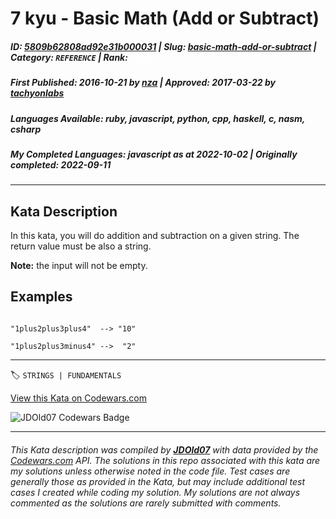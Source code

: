 # 7 kyu - Basic Math (Add or Subtract)

##### **ID**: [5809b62808ad92e31b000031](https://www.codewars.com/kata/5809b62808ad92e31b000031) | **Slug**: [basic-math-add-or-subtract](https://www.codewars.com/kata/5809b62808ad92e31b000031) | **Category**: `REFERENCE` | **Rank**: <span style="color:white">7 kyu</span>

##### **First Published**: 2016-10-21 ***by*** [nza](https://www.codewars.com/users/nza) | **Approved**: 2017-03-22 ***by*** [tachyonlabs](https://www.codewars.com/users/tachyonlabs)

##### **Languages Available**: ruby, javascript, python, cpp, haskell, c, nasm, csharp

##### **My Completed Languages**: javascript ***as at*** 2022-10-02 | **Originally completed**: 2022-09-11

---

## Kata Description


In this kata, you will do addition and subtraction on a given string. The return value must be also a string.



**Note:** the input will not be empty.



## Examples



```

"1plus2plus3plus4"  --> "10"

"1plus2plus3minus4" -->  "2"

```

---


🏷 `STRINGS | FUNDAMENTALS`


[View this Kata on Codewars.com](https://www.codewars.com/kata/5809b62808ad92e31b000031)

![](https://www.codewars.com/users/jdold07/badges/large "JDOld07 Codewars Badge")

---

###### *This Kata description was compiled by [**JDOld07**](https://tpstech.dev) with data provided by the [Codewars.com](https://www.codewars.com) API.  The solutions in this repo associated with this kata are my solutions unless otherwise noted in the code file.  Test cases are generally those as provided in the Kata, but may include additional test cases I created while coding my solution.  My solutions are not always commented as the solutions are rarely submitted with comments.*
